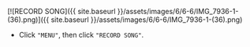 ---
---

[![RECORD SONG]({{ site.baseurl }}/assets/images/6/6-6/IMG_7936-1-(36).png)]({{
site.baseurl }}/assets/images/6/6-6/IMG_7936-1-(36).png)

- Click `"MENU"`, then click `"RECORD SONG"`.
